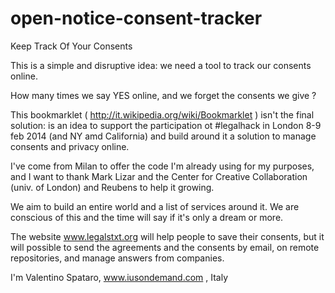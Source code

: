 open-notice-consent-tracker
===========================

Keep Track Of Your Consents 

This is a simple and disruptive idea: we need a tool to track our consents online.

How many times we say YES online, and we forget the consents we give ?

This bookmarklet ( http://it.wikipedia.org/wiki/Bookmarklet ) isn't the final solution: is an idea to support the participation ot #legalhack in London 8-9 feb 2014 (and NY amd California) and build around it a solution to manage consents and privacy online.

I've come from Milan to offer the code I'm already using for my purposes, and I want to thank Mark Lizar and the Center for Creative Collaboration (univ. of London) and Reubens to help it growing.

We aim to build an entire world and a list of services around it. We are conscious of this and the time will say if it's only a dream or more.

The website www.legalstxt.org will help people to save their consents, but it will possible to send the agreements and the consents by email, on remote repositories, and manage answers from companies.

I'm Valentino Spataro, www.iusondemand.com , Italy  
